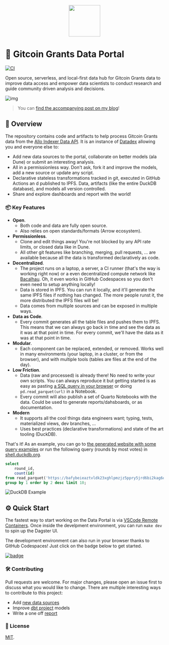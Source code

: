 <p align="center">
<img src="https://user-images.githubusercontent.com/1682202/271937380-10d6e036-5fe4-4ea6-b3b4-8e3001c21289.png" data-canonical-src="https://user-images.githubusercontent.com/1682202/271937380-10d6e036-5fe4-4ea6-b3b4-8e3001c21289.png" width="100" />
</p>

# 🌲 Gitcoin Grants Data Portal

[![CI](https://github.com/davidgasquez/gitcoin-grants-data-portal/actions/workflows/ci.yml/badge.svg)](https://github.com/davidgasquez/gitcoin-grants-data-portal/actions/workflows/ci.yml)

Open source, serverless, and local-first data hub for Gitcoin Grants data to improve data access and empower data scientists to conduct research and guide community driven analysis and decisions.

![img](https://user-images.githubusercontent.com/1682202/268236925-d44915ab-d46b-49ff-85ec-2ad06bcfe5e0.png)

> You can [find the accompanying post on my blog](https://davidgasquez.github.io/gitcoin-data/)!

## 📖 Overview

The repository contains code and artifacts to help process Gitcoin Grants data from the [Allo Indexer Data API](https://indexer-grants-stack.gitcoin.co/data/). It is an instance of [Datadex](https://github.com/davidgasquez/datadex) allowing you and everyone else to:

- Add new data sources to the portal, collaborate on better models (ala Dune) or submit an interesting analysis.
- All in a permissionless way. Don't ask, fork it and improve the models, add a new source or update any script.
- Declarative stateless transformations tracked in git, executed in GitHub Actions an
d published to IPFS. Data, artifacts (like the entire DuckDB database), and models all version controlled.
- Share and explore dashboards and report with the world!

### 📦 Key Features

- **Open**.
  - Both code and data are fully open source.
  - Also relies on open standards/formats (Arrow ecosystem).
- **Permissionless**.
  - Clone and edit things away! You're not blocked by any API rate limits, or closed data like in Dune.
  - All other git features like branching, merging, pull requests, ... are available because all the data is transformed declaratively as code.
- **Decentralized**.
  - The project runs on a laptop, a server, a CI runner (that's the way is working right now) or a even decentralized compute network like [Bacalhau](https://www.bacalhau.org/). Oh, it even works in GitHub Codespaces so you don't even need to setup anything locally!
  - Data is stored in IPFS. You can run it locally, and it'll generate the same IPFS files if nothing has changed. The more people runst it, the more distributed the IPFS files will be!
  - Data comes from multiple sources and can be exposed in multiple ways.
- **Data as Code**.
  - Every commit generates all the table files and pushes them to IPFS. This means that we can always go back in time and see the data as it was at that point in time. For every commit, we'll have the data as it was at that point in time.
- **Modular**.
  - Each component can be replaced, extended, or removed. Works well in many environments (your laptop, in a cluster, or from the browser), and with multiple tools (tables are files at the end of the day).
- **Low Friction**.
  - Data (raw and processed) is already there! No need to write your own scripts. You can always reproduce it but getting started is as easy as pasting [a SQL query in your browser](https://shell.duckdb.org/) or doing `pd.read_parquet(url)` in a Notebook.
  - Every commit will also publish a set of Quarto Notebooks with the data. Could be used to generate reports/dahsboards, or as documentation.
- **Modern**
  - It supports all the cool things data engineers want; typing, tests, materialized views, dev branches, ...
  - Uses best practices (declarative transformations) and state of the art tooling (DuckDB).

That's it! As an example, you can go to [the generated website with some query examples](https://bafybeieaztvldk23xghlpmzjz5ppry5jrd6bi2kag6q73huckhfrlrabby.ipfs.dweb.link/) or run the following query (rounds by most votes) in [shell.duckdb.org](https://shell.duckdb.org/).

```sql
select
    round_id,
    count(id)
from read_parquet('https://bafybeieaztvldk23xghlpmzjz5ppry5jrd6bi2kag6q73huckhfrlrabby.ipfs.w3s.link/round_votes.parquet')
group by 1 order by 2 desc limit 10;
```

![DuckDB Example](https://user-images.githubusercontent.com/1682202/267361009-a416610e-3905-4399-adac-5d395975c2e5.png)

## ⚙️ Quick Start

The fastest way to start working on the Data Portal is via [VSCode Remote Containers](https://code.visualstudio.com/docs/remote/containers). Once inside the develpment environment, you can run `make dev` to spin up the Dagster UI.

The development environment can also run in your browser thanks to GitHub Codespaces! Just click on the badge below to get started.

[![badge](https://github.com/codespaces/badge.svg)](https://codespaces.new/davidgasquez/gitcoin-grants-data-portal)

### 🛠️ Contributing

Pull requests are welcome. For major changes, please open an issue first to discuss what you would like to change. There are multiple interesting ways to contribute to this project:

- Add [new data sources](ggdp/assets.py)
- Improve [dbt project](dbt/) models
- Write a one off [report](reports/)

### 📄 License

[MIT](https://choosealicense.com/licenses/mit/).

